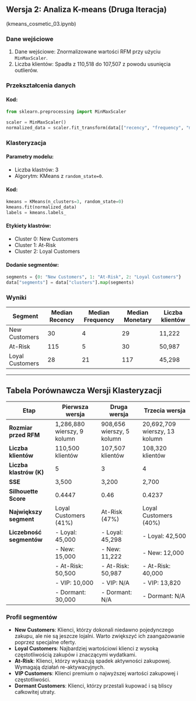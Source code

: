 ## Wersja 2: Analiza K-means (Druga Iteracja)
(kmeans_cosmetic_03.ipynb)
### Dane wejściowe

1. Dane wejściowe: Znormalizowane wartości RFM przy użyciu `MinMaxScaler`.
2. Liczba klientów: Spadła z 110,518 do 107,507 z powodu usunięcia outlierów.

### Przekształcenia danych

#### Kod:

```python
from sklearn.preprocessing import MinMaxScaler

scaler = MinMaxScaler()
normalized_data = scaler.fit_transform(data[["recency", "frequency", "monetary"]])
```

### Klasteryzacja

#### Parametry modelu:

- Liczba klastrów: 3
- Algorytm: KMeans z `random_state=0`.

#### Kod:

```python
kmeans = KMeans(n_clusters=3, random_state=0)
kmeans.fit(normalized_data)
labels = kmeans.labels_
```

#### Etykiety klastrów:

- Cluster 0: New Customers
- Cluster 1: At-Risk
- Cluster 2: Loyal Customers

#### Dodanie segmentów:

```python
segments = {0: "New Customers", 1: "At-Risk", 2: "Loyal Customers"}
data["segments"] = data["clusters"].map(segments)
```

### Wyniki

| Segment         | Median Recency | Median Frequency | Median Monetary | Liczba klientów |
| --------------- | -------------- | ---------------- | --------------- | --------------- |
| New Customers   | 30             | 4                | 29              | 11,222          |
| At-Risk         | 115            | 5                | 30              | 50,987          |
| Loyal Customers | 28             | 21               | 117             | 45,298          |

---

## Tabela Porównawcza Wersji Klasteryzacji

| **Etap**                | **Pierwsza wersja**       | **Druga wersja**         | **Trzecia wersja**          |
| ----------------------- | --------------------------- | -------------------------- | ----------------------------- |
| **Rozmiar przed RFM**   | 1,286,880 wierszy, 9 kolumn | 908,656 wierszy, 5 kolumn  | 20,692,709 wierszy, 13 kolumn |
| **Liczba klientów**     | 110,500 klientów            | 107,507 klientów           | 108,320 klientów              |
| **Liczba klastrów (K)** | 5                           | 3                          | 4                             |
| **SSE**                 | 3,500                       | 3,200                      | 2,700                         |
| **Silhouette Score**    | 0.4447                      | 0.46                       | 0.4237                        |
| **Największy segment**  | Loyal Customers (41%)       | At-Risk (47%)              | Loyal Customers (40%)         |
| **Liczebność segmentów**| - Loyal: 45,000             | - Loyal: 45,298            | - Loyal: 42,500               |
|                        | - New: 15,000              | - New: 11,222             | - New: 12,000                |
|                        | - At-Risk: 50,500          | - At-Risk: 50,987         | - At-Risk: 40,000            |
|                        | - VIP: 10,000              | - VIP: N/A                | - VIP: 13,820                |
|                        | - Dormant: 30,000          | - Dormant: N/A            | - Dormant: N/A               |

### Profil segmentów

- **New Customers**: Klienci, którzy dokonali niedawno pojedynczego zakupu, ale nie są jeszcze lojalni. Warto zwiększyć ich zaangażowanie poprzez specjalne oferty.
- **Loyal Customers**: Najbardziej wartościowi klienci z wysoką częstotliwością zakupów i znaczącymi wydatkami.
- **At-Risk**: Klienci, którzy wykazują spadek aktywności zakupowej. Wymagają działań re-aktywacyjnych.
- **VIP Customers**: Klienci premium o najwyższej wartości zakupowej i częstotliwości.
- **Dormant Customers**: Klienci, którzy przestali kupować i są bliscy całkowitej utraty.